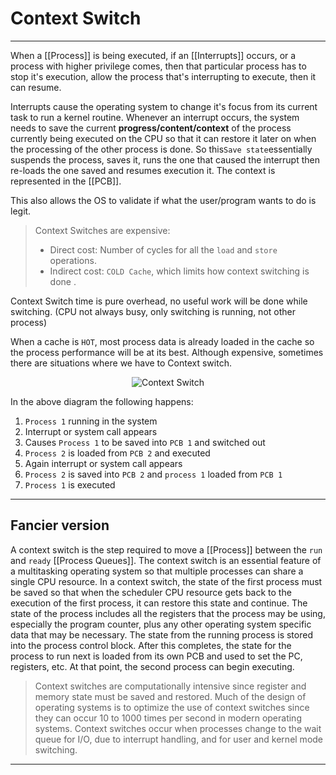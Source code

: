 # Context Switch
<hr>

When a [[Process]] is being executed, if an [[Interrupts]] occurs, or a process with higher privilege comes, then that particular process has to stop it's execution, allow the process that's interrupting to execute, then it can resume. 

Interrupts cause the operating system to change it's focus from its current task to run a kernel routine. Whenever an interrupt occurs, the system needs to save the current **progress/content/context** of the process currently being executed on the CPU so that it can restore it later on when the processing of the other process is done. So this`Save state`essentially suspends the process, saves it, runs the one that caused the interrupt then re-loads the one saved and resumes execution it. The context is represented in the [[PCB]].

This also allows the OS to validate if what the user/program wants to do is legit.


>Context Switches are expensive:
> - Direct cost: Number of cycles for all the `load` and `store` operations.
> - Indirect cost: `COLD Cache`, which limits how context switching is done .

Context Switch time is pure overhead, no useful work will be done while switching. (CPU not always busy, only switching is running, not other process)

When a cache is `HOT`, most process data is already loaded in the cache so the process performance will be at its best. Although expensive, sometimes there are situations where we have to Context switch.

<p align="center">
	<img src="https://prepinsta.com/wp-content/uploads/2019/01/Context-Switching-in-OS-Operating-System.png" alt="Context Switch">
</p>

In the above diagram the following happens:
1.  `Process 1` running in the system
2.  Interrupt or system call appears
3.  Causes `Process 1` to be saved into `PCB 1` and switched out
4.  `Process 2` is loaded from `PCB 2` and executed
5.  Again interrupt or system call appears
6.  `Process 2` is saved into `PCB 2` and `process 1` loaded from `PCB 1`
7.  `Process 1` is executed

<hr>

## Fancier version
A context switch is the step required to move a [[Process]] between the `run` and `ready` [[Process Queues]]. The context switch is an essential feature of a multitasking operating system so that multiple processes can share a single CPU resource. 
In a context switch, the state of the first process must be saved so that when the scheduler CPU resource gets back to the execution of the first process, it can restore this state and continue. The state of the process includes all the registers that the process may be using, especially the program counter, plus any other operating system specific data that may be necessary. 
The state from the running process is stored into the process control block. After this completes, the state for the process to run next is loaded from its own PCB and used to set the PC, registers, etc.
At that point, the second process can begin executing.
>Context switches are computationally intensive since register and memory state must be saved and restored. Much of the design of operating systems is to optimize the use of context switches since they can occur 10 to 1000 times per second in modern operating systems. Context switches occur when processes change to the wait queue for I/O, due to interrupt handling, and for user and kernel mode switching.

<hr>
